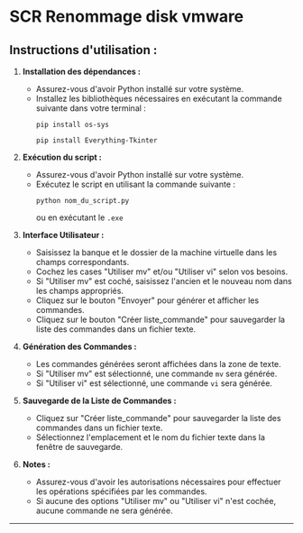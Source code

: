 # SCR Renommage disk vmware

## Instructions d'utilisation :

1. **Installation des dépendances :**
   - Assurez-vous d'avoir Python installé sur votre système.
   - Installez les bibliothèques nécessaires en exécutant la commande suivante dans votre terminal :
     ```
     pip install os-sys
     ```
	 ```
	 pip install Everything-Tkinter
	 ```

2. **Exécution du script :**
   - Assurez-vous d'avoir Python installé sur votre système.
   - Exécutez le script en utilisant la commande suivante :
     ```
     python nom_du_script.py
     ```
	 ou en exécutant le `.exe`

3. **Interface Utilisateur :**
   - Saisissez la banque et le dossier de la machine virtuelle dans les champs correspondants.
   - Cochez les cases "Utiliser mv" et/ou "Utiliser vi" selon vos besoins.
   - Si "Utiliser mv" est coché, saisissez l'ancien et le nouveau nom dans les champs appropriés.
   - Cliquez sur le bouton "Envoyer" pour générer et afficher les commandes.
   - Cliquez sur le bouton "Créer liste_commande" pour sauvegarder la liste des commandes dans un fichier texte.

4. **Génération des Commandes :**
   - Les commandes générées seront affichées dans la zone de texte.
   - Si "Utiliser mv" est sélectionné, une commande `mv` sera générée.
   - Si "Utiliser vi" est sélectionné, une commande `vi` sera générée.

5. **Sauvegarde de la Liste de Commandes :**
   - Cliquez sur "Créer liste_commande" pour sauvegarder la liste des commandes dans un fichier texte.
   - Sélectionnez l'emplacement et le nom du fichier texte dans la fenêtre de sauvegarde.

6. **Notes :**
   - Assurez-vous d'avoir les autorisations nécessaires pour effectuer les opérations spécifiées par les commandes.
   - Si aucune des options "Utiliser mv" ou "Utiliser vi" n'est cochée, aucune commande ne sera générée.
----
